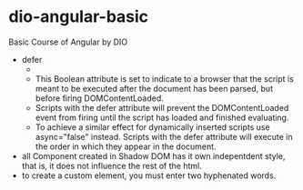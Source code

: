 # dio-angular-basic
Basic Course of Angular by DIO

- defer
    - <code><script src="" defer></script></code> 
    - This Boolean attribute is set to indicate to a browser that the script is meant to be executed after the document has been parsed, but before firing DOMContentLoaded.
    - Scripts with the defer attribute will prevent the DOMContentLoaded event from firing until the script has loaded and finished evaluating.
    - To achieve a similar effect for dynamically inserted scripts use async="false" instead. Scripts with the defer attribute will execute in the order in which they appear in the document.
- all Component created in Shadow DOM has it own indepentdent style, that is, it does not influence the rest of the html.
- to create a custom element, you must enter two hyphenated words.